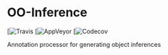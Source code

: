 # OO-Inference

[![Travis]()
[![AppVeyor]()
[![Codecov]()

Annotation processor for generating object inferences
